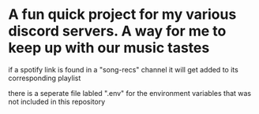 # A fun quick project for my various discord servers. A way for me to keep up with our music tastes

if a spotify link is found in a "song-recs" channel it will get added to its corresponding playlist

there is a seperate file labled ".env" for the environment variables that was not included in this repository


